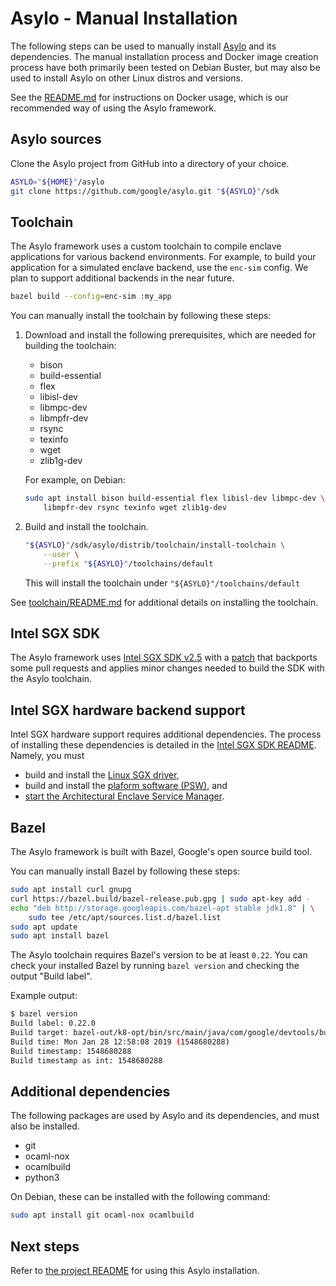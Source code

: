 # Asylo - Manual Installation

The following steps can be used to manually install
[Asylo](https://github.com/google/asylo) and its dependencies. The manual
installation process and Docker image creation process have both primarily been
tested on Debian Buster, but may also be used to install Asylo on other Linux
distros and versions.

See the [README.md](README.md) for instructions on Docker usage, which is our
recommended way of using the Asylo framework.

## Asylo sources

Clone the Asylo project from GitHub into a directory of your choice.

```bash
ASYLO="${HOME}"/asylo
git clone https://github.com/google/asylo.git "${ASYLO}"/sdk
```

## Toolchain

The Asylo framework uses a custom toolchain to compile enclave applications for
various backend environments. For example, to build your application for a
simulated enclave backend, use the `enc-sim` config. We plan to support
additional backends in the near future.

```bash
bazel build --config=enc-sim :my_app
```

You can manually install the toolchain by following these steps:

1.  Download and install the following prerequisites, which are needed for
    building the toolchain:

    *   bison
    *   build-essential
    *   flex
    *   libisl-dev
    *   libmpc-dev
    *   libmpfr-dev
    *   rsync
    *   texinfo
    *   wget
    *   zlib1g-dev

    For example, on Debian:

    ```bash
    sudo apt install bison build-essential flex libisl-dev libmpc-dev \
        libmpfr-dev rsync texinfo wget zlib1g-dev
    ```

1.  Build and install the toolchain.

    ```bash
    "${ASYLO}"/sdk/asylo/distrib/toolchain/install-toolchain \
        --user \
        --prefix "${ASYLO}"/toolchains/default
    ```

    This will install the toolchain under `"${ASYLO}"/toolchains/default`

See [toolchain/README.md](asylo/distrib/toolchain/README.md) for additional
details on installing the toolchain.

## Intel SGX SDK

The Asylo framework uses
[Intel SGX SDK v2.5](https://github.com/intel/linux-sgx/blob/sgx_2.5/README.md)
with a [patch](asylo/distrib/sgx_x86_64/linux_sgx_2_5.patch) that backports some
pull requests and applies minor changes needed to build the SDK with the Asylo
toolchain.

## Intel SGX hardware backend support

Intel SGX hardware support requires additional dependencies. The process of
installing these dependencies is detailed in the
[Intel SGX SDK README](https://github.com/intel/linux-sgx/blob/master/README.md).
Namely, you must

*   build and install the
    [Linux SGX driver](https://github.com/intel/linux-sgx-driver),
*   build and install the
    [plaform software (PSW)](https://github.com/intel/linux-sgx/blob/master/README.md#install-the-intelr-sgx-psw),
    and
*   [start the Architectural Enclave Service Manager](https://github.com/intel/linux-sgx#start-or-stop-aesmd-service).

## Bazel

The Asylo framework is built with Bazel, Google's open source build tool.

You can manually install Bazel by following these steps:

```bash
sudo apt install curl gnupg
curl https://bazel.build/bazel-release.pub.gpg | sudo apt-key add -
echo "deb http://storage.googleapis.com/bazel-apt stable jdk1.8" | \
    sudo tee /etc/apt/sources.list.d/bazel.list
sudo apt update
sudo apt install bazel
```

The Asylo toolchain requires Bazel's version to be at least `0.22`. You can
check your installed Bazel by running `bazel version` and checking the output
"Build label".

Example output:

```bash
$ bazel version
Build label: 0.22.0
Build target: bazel-out/k8-opt/bin/src/main/java/com/google/devtools/build/lib/bazel/BazelServer_deploy.jar
Build time: Mon Jan 28 12:58:08 2019 (1548680288)
Build timestamp: 1548680288
Build timestamp as int: 1548680288
```

## Additional dependencies

The following packages are used by Asylo and its dependencies, and must also be
installed.

*   git
*   ocaml-nox
*   ocamlbuild
*   python3

On Debian, these can be installed with the following command:

```bash
sudo apt install git ocaml-nox ocamlbuild
```

## Next steps

Refer to [the project README](README.md#examples-1) for using this Asylo
installation.
